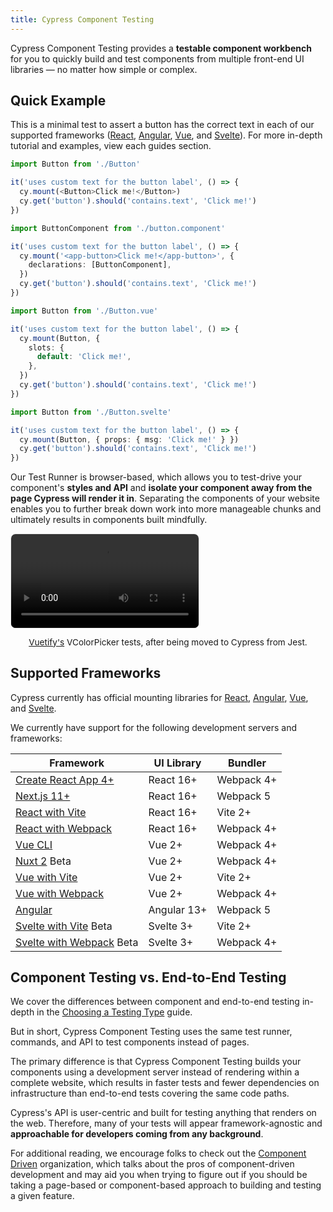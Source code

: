 ```yaml
---
title: Cypress Component Testing
---
```


Cypress Component Testing provides a **testable component workbench** for you to
quickly build and test components from multiple front-end UI libraries — no
matter how simple or complex.

## Quick Example

This is a minimal test to assert a button has the correct text in each of our
supported frameworks ([React](/guides/component-testing/react/overview),
[Angular](/guides/component-testing/angular/overview),
[Vue](/guides/component-testing/vue/overview), and
[Svelte](/guides/component-testing/svelte/overview)). For more in-depth tutorial
and examples, view each guides section.

<code-group>
<code-block label="React" active>

```ts
import Button from './Button'

it('uses custom text for the button label', () => {
  cy.mount(<Button>Click me!</Button>)
  cy.get('button').should('contains.text', 'Click me!')
})
```

</code-block>
<code-block label="Angular">

```ts
import ButtonComponent from './button.component'

it('uses custom text for the button label', () => {
  cy.mount('<app-button>Click me!</app-button>', {
    declarations: [ButtonComponent],
  })
  cy.get('button').should('contains.text', 'Click me!')
})
```

</code-block>
<code-block label="Vue">

```ts
import Button from './Button.vue'

it('uses custom text for the button label', () => {
  cy.mount(Button, {
    slots: {
      default: 'Click me!',
    },
  })
  cy.get('button').should('contains.text', 'Click me!')
})
```

</code-block>
<code-block label="Svelte">

```ts
import Button from './Button.svelte'

it('uses custom text for the button label', () => {
  cy.mount(Button, { props: { msg: 'Click me!' } })
  cy.get('button').should('contains.text', 'Click me!')
})
```

</code-block>
</code-group>

Our Test Runner is browser-based, which allows you to test-drive your
component's **styles and API** and **isolate your component away from the page
Cypress will render it in**. Separating the components of your website enables
you to further break down work into more manageable chunks and ultimately
results in components built mindfully.

<video loop="true" controls autoplay="true" style="border-radius: 8px; border: 1px solid #eaeaea;">
  <source src="/img/vuetify-color-picker-example.webm" type="video/webm">
</video>
<p style="font-size: 0.85rem; text-align: center;"><a href="https://vuetifyjs.com/en/components/color-pickers/">Vuetify's</a> VColorPicker tests, after being moved to Cypress from Jest.</p>

## Supported Frameworks

Cypress currently has official mounting libraries for
[React](/guides/component-testing/react/overview),
[Angular](/guides/component-testing/angular/overview),
[Vue](/guides/component-testing/vue/overview), and
[Svelte](/guides/component-testing/svelte/overview).

We currently have support for the following development servers and frameworks:

| Framework                                                                                                            | UI Library  | Bundler    |
| -------------------------------------------------------------------------------------------------------------------- | ----------- | ---------- |
| [Create React App 4+](/guides/component-testing/react/overview#Create-React-App-CRA)                                 | React 16+   | Webpack 4+ |
| [Next.js 11+](/guides/component-testing/react/overview#Next-js)                                                      | React 16+   | Webpack 5  |
| [React with Vite](/guides/component-testing/react/overview#React-with-Vite)                                          | React 16+   | Vite 2+    |
| [React with Webpack](/guides/component-testing/react/overview#React-with-Webpack)                                    | React 16+   | Webpack 4+ |
| [Vue CLI](/guides/component-testing/vue/overview#Vue-CLI)                                                            | Vue 2+      | Webpack 4+ |
| [Nuxt 2](/guides/component-testing/vue/overview#Nuxt) <Badge type="info">Beta</Badge>                                | Vue 2+      | Webpack 4+ |
| [Vue with Vite](/guides/component-testing/vue/overview#Vue-with-Vite)                                                | Vue 2+      | Vite 2+    |
| [Vue with Webpack](/guides/component-testing/vue/overview#Vue-with-Webpack)                                          | Vue 2+      | Webpack 4+ |
| [Angular](/guides/component-testing/angular/overview#Framework-Configuration)                                        | Angular 13+ | Webpack 5  |
| [Svelte with Vite](/guides/component-testing/svelte/overview#Svelte-with-Vite) <Badge type="info">Beta</Badge>       | Svelte 3+   | Vite 2+    |
| [Svelte with Webpack](/guides/component-testing/svelte/overview#Svelte-with-Webpack) <Badge type="info">Beta</Badge> | Svelte 3+   | Webpack 4+ |

## Component Testing vs. End-to-End Testing

We cover the differences between component and end-to-end testing in-depth in
the [Choosing a Testing Type](/guides/core-concepts/testing-types) guide.

But in short, Cypress Component Testing uses the same test runner, commands, and
API to test components instead of pages.

The primary difference is that Cypress Component Testing builds your components
using a development server instead of rendering within a complete website, which
results in faster tests and fewer dependencies on infrastructure than end-to-end
tests covering the same code paths.

Cypress's API is user-centric and built for testing anything that renders on the
web. Therefore, many of your tests will appear framework-agnostic and
**approachable for developers coming from any background**.

For additional reading, we encourage folks to check out the
[Component Driven](https://componentdriven.org) organization, which talks about
the pros of component-driven development and may aid you when trying to figure
out if you should be taking a page-based or component-based approach to building
and testing a given feature.
